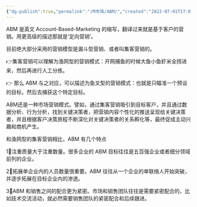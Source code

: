 ```yaml
---
{"dg-publish":true,"permalink":"/M市场/ABM/","created":"2022-07-01T17:08:54.626+08:00","updated":"2024-03-09T18:08:56.702+08:00"}
---
```



ABM 是英文 Account-Based-Marketing 的缩写，翻译过来就是基于客户的营销。用更高级的描述那就是‘定向营销’。

目前绝大部分采用的营销模型是漏斗型营销、或者叫集客营销的。

👉集客营销可以理解为渔网型的营销模式：开网捕鱼的时候大鱼小鱼虾米全捞进来，然后再进行人工分拣。

👉 那么 ABM 与之对应，可以描述为鱼叉型的营销模式：也就是只瞄准一个预设的目标，然后去捕获这个特定目标。

ABM还是一种市场营销模式。譬如，通过集客营销吸引到目标客户，并且通过数据分析、行为分析，找到关键决策者，把营销内容个性化的推送呈现给关键决策者，并且根据客户决策旅程不断深化对关键决策者的关系孵化等，最终促成主动兴趣和商机产生。

和渔网型的集客营销相比，ABM 有几个特点

1⃣️注重质量大于注重数量。很多企业的 ABM 目标往往是五百强企业或者细分领域前列的企业。

2⃣️拓展单企业内的人员数量很重要。ABM 往往从一个企业的单联络人开始突破，并逐步拓展在目标企业内的渗透。

3⃣️ABM 和销售之间的配合更为紧密。市场和销售团队往往是需要紧密配合的，比如技术交流活动，就必然需要销售团队的紧密配合和后续跟进。
